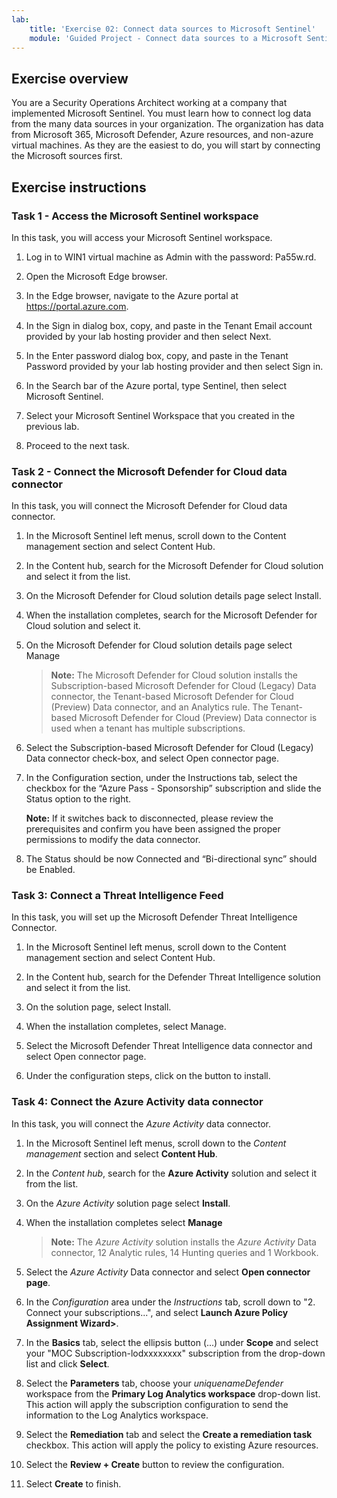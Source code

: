 ```yaml
---
lab:
    title: 'Exercise 02: Connect data sources to Microsoft Sentinel'
    module: 'Guided Project - Connect data sources to a Microsoft Sentinel workspace'
---
```


## Exercise overview

You are a Security Operations Architect working at a company that implemented Microsoft Sentinel. You must learn how to connect log data from the many data sources in your organization. The organization has data from Microsoft 365, Microsoft Defender, Azure resources, and non-azure virtual machines. As they are the easiest to do, you will start by connecting the Microsoft sources first.

## Exercise instructions

### Task 1 - Access the Microsoft Sentinel workspace

In this task, you will access your Microsoft Sentinel workspace.

1. Log in to WIN1 virtual machine as Admin with the password: Pa55w.rd.

1. Open the Microsoft Edge browser.

1. In the Edge browser, navigate to the Azure portal at <https://portal.azure.com>.

1. In the Sign in dialog box, copy, and paste in the Tenant Email account provided by your lab hosting provider and then select Next.

1. In the Enter password dialog box, copy, and paste in the Tenant Password provided by your lab hosting provider and then select Sign in.

1. In the Search bar of the Azure portal, type Sentinel, then select Microsoft Sentinel.

1. Select your Microsoft Sentinel Workspace that you created in the previous lab.

1. Proceed to the next task.

### Task 2 - Connect the Microsoft Defender for Cloud data connector

In this task, you will connect the Microsoft Defender for Cloud data connector.

1. In the Microsoft Sentinel left menus, scroll down to the Content management section and select Content Hub.

1. In the Content hub, search for the Microsoft Defender for Cloud solution and select it from the list.

1. On the Microsoft Defender for Cloud solution details page select Install.

1. When the installation completes, search for the Microsoft Defender for Cloud solution and select it.

1. On the Microsoft Defender for Cloud solution details page select Manage

    >**Note:** The Microsoft Defender for Cloud solution installs the Subscription-based Microsoft Defender for Cloud (Legacy) Data connector, the Tenant-based Microsoft Defender for Cloud (Preview) Data connector, and an Analytics rule. The Tenant-based Microsoft Defender for Cloud (Preview) Data connector is used when a tenant has multiple subscriptions.

1. Select the Subscription-based Microsoft Defender for Cloud (Legacy) Data connector check-box, and select Open connector page.

1. In the Configuration section, under the Instructions tab, select the checkbox for the “Azure Pass - Sponsorship” subscription and slide the Status option to the right.

     **Note:** If it switches back to disconnected, please review the prerequisites and confirm you have been assigned the proper permissions to modify the data connector.

1. The Status should be now Connected and “Bi-directional sync” should be Enabled.

### Task 3: Connect a Threat Intelligence Feed

In this task, you will set up the Microsoft Defender Threat Intelligence Connector.

1. In the Microsoft Sentinel left menus, scroll down to the Content management section and select Content Hub.

1.	In the Content hub, search for the Defender Threat Intelligence solution and select it from the list.
1.	On the solution page, select Install.
1.	When the installation completes, select Manage.
1.	Select the Microsoft Defender Threat Intelligence data connector and select Open connector page.
1.	Under the configuration steps, click on the button to install.

### Task 4: Connect the Azure Activity data connector

In this task, you will connect the *Azure Activity* data connector.

1. In the Microsoft Sentinel left menus, scroll down to the *Content management* section and select **Content Hub**.

1. In the *Content hub*, search for the **Azure Activity** solution and select it from the list.

1. On the *Azure Activity* solution page select **Install**.

1. When the installation completes select **Manage**

    >**Note:** The *Azure Activity* solution installs the *Azure Activity* Data connector, 12 Analytic rules, 14 Hunting queries and 1 Workbook.

1. Select the *Azure Activity* Data connector and select **Open connector page**.

1. In the *Configuration* area under the *Instructions* tab, scroll down to "2. Connect your subscriptions...", and select **Launch Azure Policy Assignment Wizard>**.

1. In the **Basics** tab, select the ellipsis button (...) under **Scope** and select your "MOC Subscription-lodxxxxxxxx" subscription from the drop-down list and click **Select**.

1. Select the **Parameters** tab, choose your *uniquenameDefender* workspace from the **Primary Log Analytics workspace** drop-down list. This action will apply the subscription configuration to send the information to the Log Analytics workspace.

1. Select the **Remediation** tab and select the **Create a remediation task** checkbox. This action will apply the policy to existing Azure resources.

1. Select the **Review + Create** button to review the configuration.

1. Select **Create** to finish.
